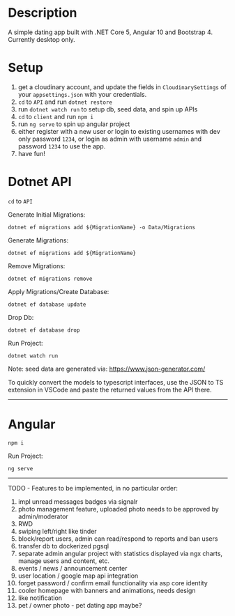 # Description

A simple dating app built with .NET Core 5, Angular 10 and Bootstrap 4. Currently desktop only. 

# Setup

1. get a cloudinary account, and update the fields in `CloudinarySettings` of your `appsettings.json` with your credentials.
2. `cd` to `API` and run `dotnet restore`
3. run `dotnet watch run` to setup db, seed data, and spin up APIs
4. `cd` to `client` and run `npm i`
5. run `ng serve` to spin up angular project
6. either register with a new user or login to existing usernames with dev only password `1234`, or login as admin with username `admin` and password `1234` to use the app.
7. have fun!

# Dotnet API

`cd` to `API`

Generate Initial Migrations:

`dotnet ef migrations add ${MigrationName} -o Data/Migrations`

Generate Migrations:

`dotnet ef migrations add ${MigrationName}`

Remove Migrations:

`dotnet ef migrations remove`

Apply Migrations/Create Database:

`dotnet ef database update`

Drop Db:

`dotnet ef database drop`

Run Project:

`dotnet watch run`

Note: seed data are generated via: https://www.json-generator.com/

To quickly convert the models to typescript interfaces, use the JSON to TS extension in VSCode and paste the returned values from the API there.

---

# Angular

`npm i`

Run Project:

`ng serve`

---

TODO - Features to be implemented, in no particular order:

1. impl unread messages badges via signalr
2. photo management feature, uploaded photo needs to be approved by admin/moderator
3. RWD
3. swiping left/right like tinder
5. block/report users, admin can read/respond to reports and ban users
6. transfer db to dockerized pgsql
7. separate admin angular project with statistics displayed via ngx charts, manage users and content, etc.
8. events / news / announcement center
9. user location / google map api integration
10. forget password / confirm email functionality via asp core identity
11. cooler homepage with banners and animations, needs design
12. like notification
13. pet / owner photo - pet dating app maybe?

